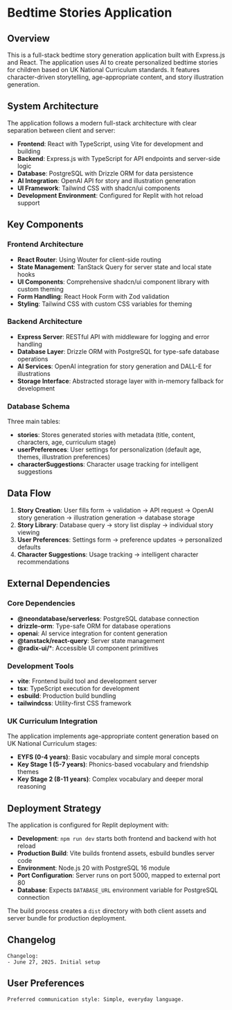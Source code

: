 # Bedtime Stories Application

## Overview

This is a full-stack bedtime story generation application built with Express.js and React. The application uses AI to create personalized bedtime stories for children based on UK National Curriculum standards. It features character-driven storytelling, age-appropriate content, and story illustration generation.

## System Architecture

The application follows a modern full-stack architecture with clear separation between client and server:

- **Frontend**: React with TypeScript, using Vite for development and building
- **Backend**: Express.js with TypeScript for API endpoints and server-side logic
- **Database**: PostgreSQL with Drizzle ORM for data persistence
- **AI Integration**: OpenAI API for story and illustration generation
- **UI Framework**: Tailwind CSS with shadcn/ui components
- **Development Environment**: Configured for Replit with hot reload support

## Key Components

### Frontend Architecture
- **React Router**: Using Wouter for client-side routing
- **State Management**: TanStack Query for server state and local state hooks
- **UI Components**: Comprehensive shadcn/ui component library with custom theming
- **Form Handling**: React Hook Form with Zod validation
- **Styling**: Tailwind CSS with custom CSS variables for theming

### Backend Architecture
- **Express Server**: RESTful API with middleware for logging and error handling
- **Database Layer**: Drizzle ORM with PostgreSQL for type-safe database operations
- **AI Services**: OpenAI integration for story generation and DALL-E for illustrations
- **Storage Interface**: Abstracted storage layer with in-memory fallback for development

### Database Schema
Three main tables:
- **stories**: Stores generated stories with metadata (title, content, characters, age, curriculum stage)
- **userPreferences**: User settings for personalization (default age, themes, illustration preferences)
- **characterSuggestions**: Character usage tracking for intelligent suggestions

## Data Flow

1. **Story Creation**: User fills form → validation → API request → OpenAI story generation → illustration generation → database storage
2. **Story Library**: Database query → story list display → individual story viewing
3. **User Preferences**: Settings form → preference updates → personalized defaults
4. **Character Suggestions**: Usage tracking → intelligent character recommendations

## External Dependencies

### Core Dependencies
- **@neondatabase/serverless**: PostgreSQL database connection
- **drizzle-orm**: Type-safe ORM for database operations
- **openai**: AI service integration for content generation
- **@tanstack/react-query**: Server state management
- **@radix-ui/***: Accessible UI component primitives

### Development Tools
- **vite**: Frontend build tool and development server
- **tsx**: TypeScript execution for development
- **esbuild**: Production build bundling
- **tailwindcss**: Utility-first CSS framework

### UK Curriculum Integration
The application implements age-appropriate content generation based on UK National Curriculum stages:
- **EYFS (0-4 years)**: Basic vocabulary and simple moral concepts
- **Key Stage 1 (5-7 years)**: Phonics-based vocabulary and friendship themes
- **Key Stage 2 (8-11 years)**: Complex vocabulary and deeper moral reasoning

## Deployment Strategy

The application is configured for Replit deployment with:
- **Development**: `npm run dev` starts both frontend and backend with hot reload
- **Production Build**: Vite builds frontend assets, esbuild bundles server code
- **Environment**: Node.js 20 with PostgreSQL 16 module
- **Port Configuration**: Server runs on port 5000, mapped to external port 80
- **Database**: Expects `DATABASE_URL` environment variable for PostgreSQL connection

The build process creates a `dist` directory with both client assets and server bundle for production deployment.

## Changelog

```
Changelog:
- June 27, 2025. Initial setup
```

## User Preferences

```
Preferred communication style: Simple, everyday language.
```